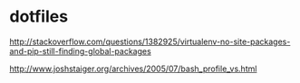 dotfiles
========

http://stackoverflow.com/questions/1382925/virtualenv-no-site-packages-and-pip-still-finding-global-packages

http://www.joshstaiger.org/archives/2005/07/bash_profile_vs.html
